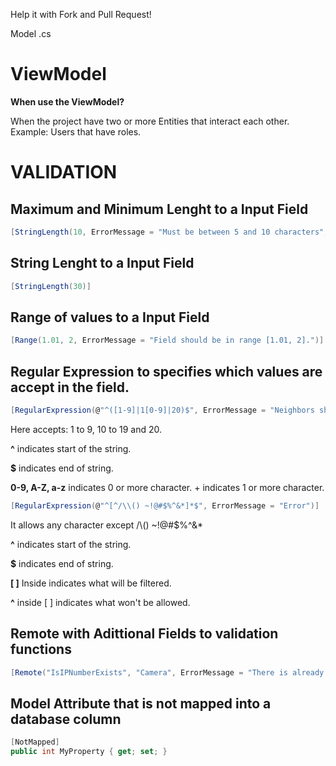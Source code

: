 Help it with Fork and Pull Request!

Model .cs

# ViewModel
**When use the ViewModel?**

When the project have two or more Entities that interact each other. Example: Users that have roles.

# VALIDATION

## Maximum and Minimum Lenght to a Input Field
```c#
[StringLength(10, ErrorMessage = "Must be between 5 and 10 characters", MinimumLength = 5)]
```

## String Lenght to a Input Field
```c#
[StringLength(30)]
```

## Range of values to a Input Field
```c#
[Range(1.01, 2, ErrorMessage = "Field should be in range [1.01, 2].")]
```

## Regular Expression to specifies which values are accept in the field.
```c#
[RegularExpression(@"^([1-9]|1[0-9]|20)$", ErrorMessage = "Neighbors should be in range [1, 20] integer.")]
```
Here accepts: 1 to 9, 10 to 19 and 20.

**^** indicates start of the string. 

**$** indicates end of string. 

**0-9, A-Z, a-z** indicates 0 or more character. + indicates 1 or more character.

```c#
[RegularExpression(@"^[^/\\() ~!@#$%^&*]*$", ErrorMessage = "Error")]
```
It allows any character except /\\() ~!@#$%^&*

**^** indicates start of the string. 

**$** indicates end of string.

**[ ]** Inside indicates what will be filtered. 

**^** inside [ ] indicates what won't be allowed.

## Remote with Adittional Fields to validation functions
```c#
[Remote("IsIPNumberExists", "Camera", ErrorMessage = "There is already a user registered with that IP Number.", AdditionalFields = "Id")]
```

## Model Attribute that is not mapped into a database column
```c#
[NotMapped]
public int MyProperty { get; set; }
```

